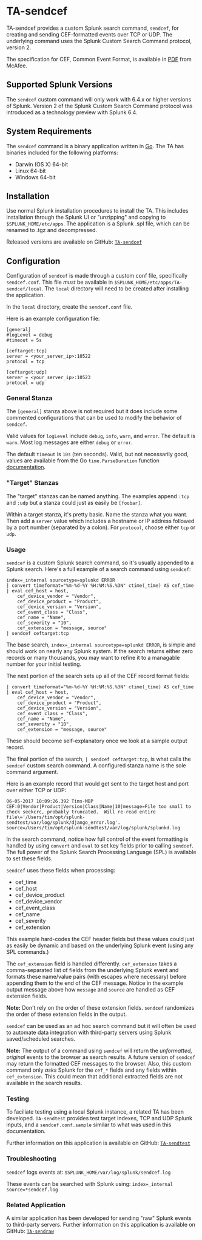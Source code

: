 # TA-sendcef

TA-sendcef provides a custom Splunk search command, `sendcef`, for creating and sending CEF-formatted events over TCP or UDP. The underlying command uses the Splunk Custom Search Command protocol, version 2.

The specification for CEF, Common Event Format, is available in [PDF](https://kc.mcafee.com/resources/sites/MCAFEE/content/live/CORP_KNOWLEDGEBASE/78000/KB78712/en_US/CEF_White_Paper_20100722.pdf) from McAfee.

## Supported Splunk Versions

The `sendcef` custom command will only work with 6.4.x or higher versions of Splunk. Version 2 of the Splunk Custom Search Command protocol was introduced as a technology preview with Splunk 6.4.

## System Requirements

The `sendcef` command is a binary application written in [Go](https://golang.org). The TA has binaries included for the following platforms:
* Darwin (OS X) 64-bit
* Linux 64-bit
* Windows 64-bit

## Installation

Use normal Splunk installation procedures to install the TA. This includes installation through the Splunk UI or "unzipping" and copying to `$SPLUNK_HOME/etc/apps`. The application is a Splunk .spl file, which can be renamed to .tgz and decompressed.

Released versions are available on GitHub: [`TA-sendcef`](https://github.com/triddell/TA-sendcef/releases)

## Configuration

Configuration of `sendcef` is made through a custom conf file, specifically `sendcef.conf`. This file *must* be available in `$SPLUNK_HOME/etc/apps/TA-sendcef/local`. The `local` directory will need to be created after installing the application.

In the `local` directory, create the `sendcef.conf` file.

Here is an example configuration file:

```
[general]
#logLevel = debug
#timeout = 5s

[ceftarget:tcp]
server = <your_server_ip>:10522
protocol = tcp

[ceftarget:udp]
server = <your_server_ip>:10523
protocol = udp
```

### General Stanza

The `[general]` stanza above is not required but it does include some commented configurations that can be used to modify the behavior of `sendcef`.

Valid values for `logLevel` include `debug`, `info`, `warn`, and `error`. The default is `warn`. Most log messages are either `debug` or `error`.

The default `timeout` is `10s` (ten seconds). Valid, but not necessarily good, values are available from the Go `time.ParseDuration` function [documentation](https://golang.org/pkg/time/#ParseDuration).

### "Target" Stanzas

The "target" stanzas can be named anything. The examples append `:tcp` and `:udp` but a stanza could just as easily be `[foobar]`.

Within a target stanza, it's pretty basic. Name the stanza what you want. Then add a `server` value which includes a hostname or IP address followed by a port number (separated by a colon). For `protocol`, choose either `tcp` or `udp`.

### Usage

`sendcef` is a custom Splunk search command, so it's usually appended to a Splunk search. Here's a full example of a search command using `sendcef`:

```
index=_internal sourcetype=splunkd ERROR 
| convert timeformat="%m-%d-%Y %H:%M:%S.%3N" ctime(_time) AS cef_time 
| eval cef_host = host, 
    cef_device_vendor = "Vendor", 
    cef_device_product = "Product", 
    cef_device_version = "Version", 
    cef_event_class = "Class", 
    cef_name = "Name", 
    cef_severity = "10", 
    cef_extension = "message, source" 
| sendcef ceftarget:tcp
```

The base search, `index=_internal sourcetype=splunkd ERROR`, is simple and should work on nearly any Splunk system. If the search returns either zero records or many thousands, you may want to refine it to a managable number for your initial testing.

The next portion of the search sets up all of the CEF record format fields:

```
| convert timeformat="%m-%d-%Y %H:%M:%S.%3N" ctime(_time) AS cef_time 
| eval cef_host = host, 
    cef_device_vendor = "Vendor", 
    cef_device_product = "Product", 
    cef_device_version = "Version", 
    cef_event_class = "Class", 
    cef_name = "Name", 
    cef_severity = "10", 
    cef_extension = "message, source" 
```

These should become self-explanatory once we look at a sample output record.

The final portion of the search, `| sendcef ceftarget:tcp`, is what calls the `sendcef` custom search command. A configured stanza name is the sole command argument.

Here is an example record that would get sent to the target host and port over either TCP or UDP:

```
06-05-2017 10:09:26.392 Tims-MBP CEF:0|Vendor|Product|Version|Class|Name|10|message=File too small to check seekcrc, probably truncated.  Will re-read entire file\='/Users/tim/opt/splunk-sendtest/var/log/splunk/django_error.log'. source=/Users/tim/opt/splunk-sendtest/var/log/splunk/splunkd.log
```

In the search command, notice how full control of the event formatting is handled by using `convert` and `eval` to set key fields prior to calling `sendcef`. The full power of the Splunk Search Processing Language (SPL) is available to set these fields.

`sendcef` uses these fields when processing:
* cef_time 
* cef_host
* cef_device_product
* cef_device_vendor
* cef_event_class
* cef_name
* cef_severity
* cef_extension

This example hard-codes the CEF header fields but these values could just as easily be dynamic and based on the underlying Splunk event (using any SPL commands.)

The `cef_extension` field is handled differently. `cef_extension` takes a comma-separated list of fields from the underlying Splunk event and formats these name/value pairs (with escapes where necessary) before appending them to the end of the CEF message. Notice in the example output message above how `message` and `source` are handled as CEF extension fields.

**Note:** Don't rely on the order of these extension fields. `sendcef` randomizes the order of these extension fields in the output.

`sendcef` can be used as an ad hoc search command but it will often be used to automate data integration with third-party servers using Splunk saved/scheduled searches.

**Note:** The output of a command using `sendcef` will return the *unformatted, original* events to the browser as search results. A future version of `sendcef` may return the formatted CEF messages to the browser. Also, this custom command only *asks* Splunk for the `cef_*` fields and any fields within `cef_extension`. This could mean that additional extracted fields are not available in the search results.

### Testing

To faciliate testing using a local Splunk instance, a related TA has been developed. `TA-sendtest` provides test target indexes, TCP and UDP Splunk inputs, and a `sendcef.conf.sample` similar to what was used in this documentation.

Further information on this application is available on GitHub: [`TA-sendtest`](https://github.com/triddell/TA-sendtest)

### Troubleshooting

`sendcef` logs events at: `$SPLUNK_HOME/var/log/splunk/sendcef.log`

These events can be searched with Splunk using: `index=_internal source=*sendcef.log`

### Related Application

A similar application has been developed for sending "raw" Splunk events to third-party servers. Further information on this application is available on GitHub: [`TA-sendraw`](https://github.com/triddell/TA-sendraw)